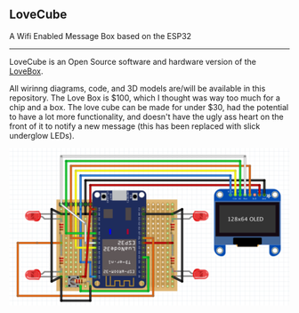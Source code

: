## LoveCube

A Wifi Enabled Message Box based on the ESP32

-----

LoveCube is an Open Source software and hardware version of the [LoveBox](https://en.lovebox.love).

All wirinng diagrams, code, and 3D models are/will be available in this repository. The Love Box is $100, which I thought was way too much for a chip and a box. The love cube can be made for under $30, had the potential to have a lot more functionality, and doesn't have the ugly ass heart on the front of it to notify a new message (this has been replaced with slick underglow LEDs).

![circuit](doc/circuit.png)